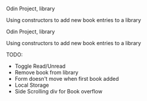 Odin Project, library

Using constructors to add new book entries to a library

Odin Project, library

Using constructors to add new book entries to a library


TODO:
- Toggle Read/Unread
- Remove book from library
- Form doesn't move when first book added
- Local Storage
- Side Scrolling div for Book overflow
